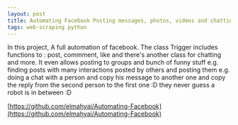 ```yaml
---
layout: post
title: Automating Facebook Posting messages, photos, videos and chatting using selenium, fb api and web scraping
tags: web-scraping python
---
```



In this project, 
A full automation of facebook. The class Trigger includes functions to : post, commment, like and there's another class for chatting and more.
It even allows posting to groups and bunch of funny stuff 
e.g. finding posts with many interactions posted by others and posting them
e.g. doing a chat with a person and copy his message to another one and copy the reply from the second person to the first one :D they never guess a robot is in between :D

[https://github.com/elmahyai/Automating-Facebook](https://github.com/elmahyai/Automating-Facebook)

